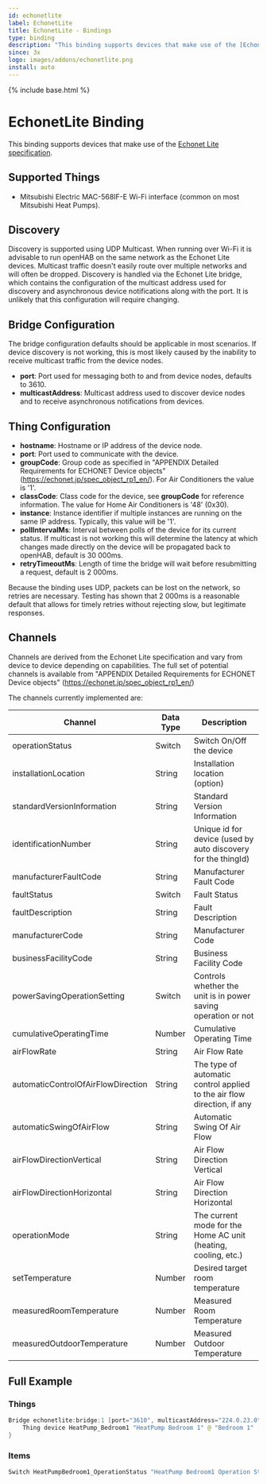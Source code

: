```yaml
---
id: echonetlite
label: EchonetLite
title: EchonetLite - Bindings
type: binding
description: "This binding supports devices that make use of the [Echonet Lite specification](https://echonet.jp/spec_v113_lite_en/)."
since: 3x
logo: images/addons/echonetlite.png
install: auto
---
```


<!-- Attention authors: Do not edit directly. Please add your changes to the appropriate source repository -->

{% include base.html %}

# EchonetLite Binding

This binding supports devices that make use of the [Echonet Lite specification](https://echonet.jp/spec_v113_lite_en/).

## Supported Things

- Mitsubishi Electric MAC-568IF-E Wi-Fi interface (common on most Mitsubishi Heat Pumps).

## Discovery

Discovery is supported using UDP Multicast.
When running over Wi-Fi it is advisable to run openHAB on the same network as the Echonet Lite devices.
Multicast traffic doesn't easily route over multiple networks and will often be dropped.
Discovery is handled via the Echonet Lite bridge, which contains the configuration of the multicast address used for discovery and asynchronous device notifications along with the port.
It is unlikely that this configuration will require changing.

## Bridge Configuration

The bridge configuration defaults should be applicable in most scenarios.
If device discovery is not working, this is most likely caused by the inability to receive multicast traffic from the device nodes.

- **port**: Port used for messaging both to and from device nodes, defaults to 3610.
- **multicastAddress**: Multicast address used to discover device nodes and to receive asynchronous notifications from devices.

## Thing Configuration

- **hostname**: Hostname or IP address of the device node.
- **port**: Port used to communicate with the device.
- **groupCode**: Group code as specified in "APPENDIX Detailed Requirements for ECHONET Device objects" (<https://echonet.jp/spec_object_rp1_en/>).
For Air Conditioners the value is '1'.
- **classCode**: Class code for the device, see **groupCode** for reference information.
The value for Home Air Conditioners is '48' (0x30).
- **instance**: Instance identifier if multiple instances are running on the same IP address.
Typically, this value will be '1'.
- **pollIntervalMs**: Interval between polls of the device for its current status.
If multicast is not working this will determine the latency at which changes made directly on the device will be propagated back to openHAB, default is 30 000ms.
- **retryTimeoutMs**: Length of time the bridge will wait before resubmitting a request, default is 2 000ms.

Because the binding uses UDP, packets can be lost on the network, so retries are necessary.
Testing has shown that 2 000ms is a reasonable default that allows for timely retries without rejecting slow, but legitimate responses.

## Channels

Channels are derived from the Echonet Lite specification and vary from device to device depending on capabilities.
The full set of potential channels is available from "APPENDIX Detailed Requirements for ECHONET Device objects" (<https://echonet.jp/spec_object_rp1_en/>)

The channels currently implemented are:

| Channel                            | Data Type | Description                                                             |
|------------------------------------|-----------|-------------------------------------------------------------------------|
| operationStatus                    | Switch    | Switch On/Off the device                                                |
| installationLocation               | String    | Installation location (option)                                          |
| standardVersionInformation         | String    | Standard Version Information                                            |
| identificationNumber               | String    | Unique id for device (used by auto discovery for the thingId)           |
| manufacturerFaultCode              | String    | Manufacturer Fault Code                                                 |
| faultStatus                        | Switch    | Fault Status                                                            |
| faultDescription                   | String    | Fault Description                                                       |
| manufacturerCode                   | String    | Manufacturer Code                                                       |
| businessFacilityCode               | String    | Business Facility Code                                                  |
| powerSavingOperationSetting        | Switch    | Controls whether the unit is in power saving operation or not           |
| cumulativeOperatingTime            | Number    | Cumulative Operating Time                                               |
| airFlowRate                        | String    | Air Flow Rate                                                           |
| automaticControlOfAirFlowDirection | String    | The type of automatic control applied to the air flow direction, if any |
| automaticSwingOfAirFlow            | String    | Automatic Swing Of Air Flow                                             |
| airFlowDirectionVertical           | String    | Air Flow Direction Vertical                                             |
| airFlowDirectionHorizontal         | String    | Air Flow Direction Horizontal                                           |
| operationMode                      | String    | The current mode for the Home AC unit (heating, cooling, etc.)          |
| setTemperature                     | Number    | Desired target room temperature                                         |
| measuredRoomTemperature            | Number    | Measured Room Temperature                                               |
| measuredOutdoorTemperature         | Number    | Measured Outdoor Temperature                                            |

## Full Example

### Things

```java
Bridge echonetlite:bridge:1 [port="3610", multicastAddress="224.0.23.0"] {
    Thing device HeatPump_Bedroom1 "HeatPump Bedroom 1" @ "Bedroom 1" [hostname="192.168.0.55", port="3610", groupCode="1", classCode="48", instance="1", pollIntervalMs="30000", retryTimeoutMs="2000"]
}
```

### Items

```java
Switch HeatPumpBedroom1_OperationStatus "HeatPump Bedroom1 Operation Status" {channel="echonetlite:device:1:HeatPump_Bedroom1:operationStatus"}
```
